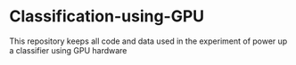 # Classification-using-GPU
This repository keeps all code and data used in the experiment of power up a classifier using GPU hardware
